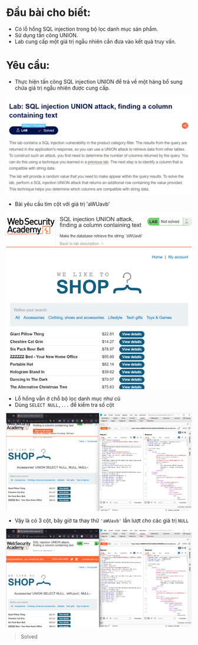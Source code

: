 # Đầu bài cho biết:
- Có lỗ hổng SQL injection trong bộ lọc danh mục sản phẩm.
- Sử dụng tấn công UNION.
- Lab cung cấp một giá trị ngẫu nhiên cần đưa vào kết quả truy vấn.

# Yêu cầu:
- Thực hiện tấn công SQL injection UNION để trả về một hàng bổ sung chứa giá trị ngẫu nhiên được cung cấp.

![image](img/lab4/1.png)

- Bài yêu cầu tìm cột với giá trị 'aWUavb'

![image](img/lab4/2.png)

- Lỗ hổng vẫn ở chỗ bộ lọc danh mục như cũ
- Dùng `SELECT NULL,...` để kiểm tra số cột

![image](img/lab4/3.png)

- Vậy là có 3 cột, bây giờ ta thay thử `'aWUavb'` lần lượt cho các giá trị `NULL`

![image](img/lab4/4.png)

> Solved
